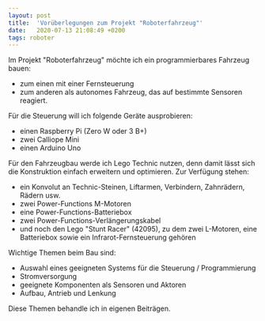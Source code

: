 ```yaml
---
layout: post
title:  'Vorüberlegungen zum Projekt "Roboterfahrzeug"'
date:   2020-07-13 21:08:49 +0200
tags: roboter
---
```


Im Projekt "Roboterfahrzeug" möchte ich ein programmierbares Fahrzeug bauen:

* zum einen mit einer Fernsteuerung
* zum anderen als autonomes Fahrzeug, das auf bestimmte Sensoren reagiert.

Für die Steuerung will ich folgende Geräte ausprobieren:
* einen Raspberry Pi (Zero W oder 3 B+)
* zwei Calliope Mini
* einen Arduino Uno

Für den Fahrzeugbau werde ich Lego Technic nutzen, denn damit lässt sich die Konstruktion einfach erweitern und optimieren. Zur Verfügung stehen:
* ein Konvolut an Technic-Steinen, Liftarmen, Verbindern, Zahnrädern, Rädern usw.
* zwei Power-Functions M-Motoren
* eine Power-Functions-Batteriebox
* zwei Power-Functions-Verlängerungskabel
* und noch den Lego "Stunt Racer" (42095), zu dem zwei L-Motoren, eine Batteriebox sowie ein Infrarot-Fernsteuerung gehören

Wichtige Themen beim Bau sind:
* Auswahl eines geeigneten Systems für die Steuerung / Programmierung
* Stromversorgung
* geeignete Komponenten als Sensoren und Aktoren
* Aufbau, Antrieb und Lenkung 

Diese Themen behandle ich in eigenen Beiträgen.








